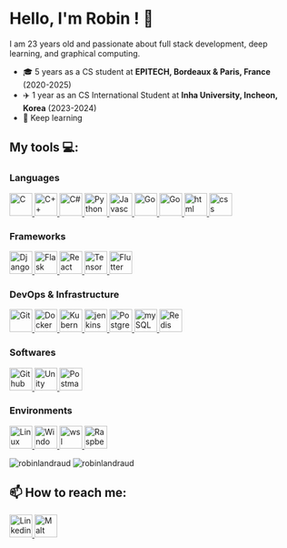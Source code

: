 # Hello, I'm Robin ! :wave:

I am 23 years old and passionate about full stack development, deep learning, and graphical computing.

- :mortar_board: 5 years as a CS student at **EPITECH, Bordeaux & Paris, France** (2020-2025)
- :airplane: 1 year as an CS International Student at **Inha University, Incheon, Korea** (2023-2024)
- :book: Keep learning

## My tools 💻:

### Languages
<p align="left">
  <a href="https://en.wikipedia.org/wiki/C_(programming_language)" target="_blank" rel="noreferrer">
    <img alt="C" height="40" src="https://skillicons.dev/icons?i=c">
  </a>
  <a href="https://isocpp.org/" target="_blank" rel="noreferrer">
    <img alt="C++" height="40" src="https://skillicons.dev/icons?i=cpp">
  </a>
  <a href="https://learn.microsoft.com/en-us/dotnet/csharp/" target="_blank" rel="noreferrer">
    <img alt="C#" height="40" src="https://skillicons.dev/icons?i=cs">
  </a>
  <a href="https://www.python.org/" target="_blank" rel="noreferrer">
    <img alt="Python" height="40" src="https://skillicons.dev/icons?i=python">
  </a>
  <a href="https://developer.mozilla.org/en-US/docs/Web/JavaScript" target="_blank" rel="noreferrer">
    <img alt="Javascript" height="40" src="https://skillicons.dev/icons?i=js">
  </a>
  <a href="https://golang.org/" target="_blank" rel="noreferrer">
    <img alt="Go" height="40" src="https://skillicons.dev/icons?i=go">
  </a>
  <a href="https://www.lua.org/" target="_blank" rel="noreferrer">
    <img alt="Go" height="40" src="https://skillicons.dev/icons?i=lua">
  </a>
  <a href="https://www.lua.org/" target="_blank" rel="noreferrer">
    <img alt="html" height="40" src="https://skillicons.dev/icons?i=html">
  </a>
  <a href="https://www.lua.org/" target="_blank" rel="noreferrer">
    <img alt="css" height="40" src="https://skillicons.dev/icons?i=css">
  </a>
</p>

### Frameworks
<p align="left">
  <a href="https://www.djangoproject.com/" target="_blank" rel="noreferrer">
    <img alt="Django" width="40" height="40" src="https://skillicons.dev/icons?i=django">
  </a>
  <a href="https://flask.palletsprojects.com/en/stable/" target="_blank" rel="noreferrer">
    <img alt="Flask" width="40" height="40" src="https://skillicons.dev/icons?i=flask">
  </a>
  <a href="https://react.dev/" target="_blank" rel="noreferrer">
    <img alt="React" width="40" height="40" src="https://skillicons.dev/icons?i=react">
  </a>
  <a href="https://www.tensorflow.org/" target="_blank" rel="noreferrer">
    <img alt="TensorFlow" width="40" height="40" src="https://skillicons.dev/icons?i=tensorflow">
  </a>
  <a href="https://flutter.dev/" target="_blank" rel="noreferrer">
    <img alt="Flutter" width="40" height="40" src="https://skillicons.dev/icons?i=flutter">
  </a>
</p>

### DevOps & Infrastructure
<p align="left">
  <a href="https://git-scm.com/" target="_blank" rel="noreferrer">
    <img alt="Git" width="40" height="40" src="https://skillicons.dev/icons?i=git">
  </a>
  <a href="https://www.docker.com/" target="_blank" rel="noreferrer">
    <img alt="Docker" width="40" height="40" src="https://skillicons.dev/icons?i=docker">
  </a>
  <a href="https://kubernetes.io/" target="_blank" rel="noreferrer">
    <img alt="Kubernetes" width="40" height="40" src="https://skillicons.dev/icons?i=kubernetes">
  </a>
  <a href="https://www.jenkins.io/" target="_blank" rel="noreferrer">
    <img alt="jenkins" width="40" height="40" src="https://skillicons.dev/icons?i=jenkins">
  </a>
  <a href="https://www.postgresql.org/" target="_blank" rel="noreferrer">
    <img alt="PostgresSQL" width="40" height="40" src="https://skillicons.dev/icons?i=postgres">
  </a>
  <a href="https://www.mysql.com/fr/" target="_blank" rel="noreferrer">
    <img alt="mySQL" width="40" height="40" src="https://skillicons.dev/icons?i=mysql">
  </a>
  <a href="https://redis.io/" target="_blank" rel="noreferrer">
    <img alt="Redis" width="40" height="40" src="https://skillicons.dev/icons?i=redis">
  </a>
</p>

### Softwares
<p align="left">
  <a href="https://github.com/" target="_blank" rel="noreferrer">
    <img alt="Github" width="40" height="40" src="https://skillicons.dev/icons?i=github">
  </a>
  <a href="https://unity.com/" target="_blank" rel="noreferrer">
    <img alt="Unity" width="40" height="40" src="https://skillicons.dev/icons?i=unity">
  </a>
  <a href="https://www.postman.com/" target="_blank" rel="noreferrer">
    <img alt="Postman" width="40" height="40" src="https://skillicons.dev/icons?i=postman">
  </a>
</p>

### Environments
<p align="left">
  <a href="https://fr.wikipedia.org/wiki/Linux" target="_blank" rel="noreferrer">
    <img alt="Linux" width="40" height="40" src="https://skillicons.dev/icons?i=linux">
  </a>
  <a href="https://fr.wikipedia.org/wiki/Microsoft_Windows" target="_blank" rel="noreferrer">
    <img alt="Windows" width="40" height="40" src="https://skillicons.dev/icons?i=windows">
  </a>
  <a href="https://fr.wikipedia.org/wiki/Windows_Subsystem_for_Linux" target="_blank" rel="noreferrer">
    <img alt="wsl" width="40" height="40" src="https://go-skill-icons.vercel.app/api/icons?i=wsl">
  </a>
  <a href="https://www.postman.com/" target="_blank" rel="noreferrer">
    <img alt="Raspberry Pi" width="40" height="40" src="https://skillicons.dev/icons?i=raspberrypi">
  </a>
</p>

<p align="left">
  <img align="top" src="https://github-readme-stats.vercel.app/api?username=robinlandraud&show_icons=true&locale=en&theme=gruvbox" alt="robinlandraud" />
  <img align="top" src="https://github-readme-stats.vercel.app/api/top-langs?username=robinlandraud&show_icons=true&locale=en&layout=compact&theme=gruvbox" alt="robinlandraud" />
</tr>

## 📫 How to reach me:

<p align="left">
  <a href="https://www.linkedin.com/in/robin-landraud/" target="_blank" rel="noreferrer">
    <img alt="Linkedin" width="40" height="40" src="https://skillicons.dev/icons?i=linkedin">
  </a>
  <a href="https://www.malt.fr/profile/robinlandraud1" target="_blank" rel="noreferrer">
    <img alt="Malt" width="40" height="40" src="https://play-lh.googleusercontent.com/pCYfqB1v-c9Phmvjxji_v37Lf1l59fg1pIy17PztwmS2yoRvGtNAgHZlOHQf0AQo_MZv">
  </a>
</p>
